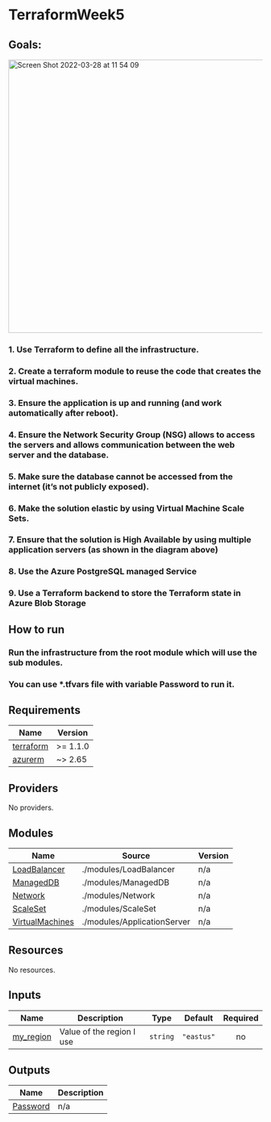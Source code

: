 # TerraformWeek5

## Goals:

<img width="542" alt="Screen Shot 2022-03-28 at 11 54 09" src="https://user-images.githubusercontent.com/93793111/160362958-ad89d339-d94d-4fce-995e-891e3160b7e6.png">

### 1. Use Terraform to define all the infrastructure.
### 2. Create a terraform module to reuse the code that creates the virtual machines.
### 3. Ensure the application is up and running (and work automatically after reboot).
### 4. Ensure the Network Security Group (NSG) allows to access the servers and allows communication between the web server and the database.
### 5. Make sure the database cannot be accessed from the internet (it’s not publicly exposed).
### 6. Make the solution elastic by using Virtual Machine Scale Sets.
### 7. Ensure that the solution is High Available by using multiple application servers (as shown in the diagram above)
### 8. Use the Azure PostgreSQL managed Service
### 9. Use a Terraform backend to store the Terraform state in Azure Blob Storage



## How to run

### Run the infrastructure from the root module which will use the sub modules.

### You can use *.tfvars file with variable Password to run it.



<!-- BEGIN_TF_DOCS -->
## Requirements

| Name | Version |
|------|---------|
| <a name="requirement_terraform"></a> [terraform](#requirement\_terraform) | >= 1.1.0 |
| <a name="requirement_azurerm"></a> [azurerm](#requirement\_azurerm) | ~> 2.65 |

## Providers

No providers.

## Modules

| Name | Source | Version |
|------|--------|---------|
| <a name="module_LoadBalancer"></a> [LoadBalancer](#module\_LoadBalancer) | ./modules/LoadBalancer | n/a |
| <a name="module_ManagedDB"></a> [ManagedDB](#module\_ManagedDB) | ./modules/ManagedDB | n/a |
| <a name="module_Network"></a> [Network](#module\_Network) | ./modules/Network | n/a |
| <a name="module_ScaleSet"></a> [ScaleSet](#module\_ScaleSet) | ./modules/ScaleSet | n/a |
| <a name="module_VirtualMachines"></a> [VirtualMachines](#module\_VirtualMachines) | ./modules/ApplicationServer | n/a |

## Resources

No resources.

## Inputs

| Name | Description | Type | Default | Required |
|------|-------------|------|---------|:--------:|
| <a name="input_my_region"></a> [my\_region](#input\_my\_region) | Value of the region I use | `string` | `"eastus"` | no |

## Outputs

| Name | Description |
|------|-------------|
| <a name="output_Password"></a> [Password](#output\_Password) | n/a |
<!-- END_TF_DOCS -->
